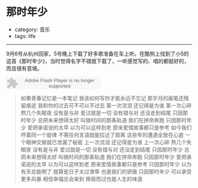 # 那时年少
- category: 音乐
- tags: life

---

9月6号从杭州回家，5号晚上下载了好多歌准备在车上听。在酷狗上找到了小5的这首《那时年少》，当时觉得名字不错就下载了，一听感觉写的、唱的都挺好的，而且很有意境。

<embed src="http://www.xiami.com/widget/0_1770365322/singlePlayer.swf" type="application/x-shockwave-flash" width="257" height="33" wmode="transparent"></embed>

>如果青春记忆是一本笔记 我该如何写你才能永远不忘记
>那岁月的画笔还残留痕迹 我和你的过去可不可以不过去
>第一次流泪 还记得是为谁 
>第一次心碎 熬几个失眠夜
>没有是与非 爱过就是一切 没有错与对 还没走到结尾
>只因那时年少 总把未来想得太好
>叫做时间的那条轨道 我们在拼命奔跑
>只因那时年少 爱把承诺说的太早
>以为可以这样到老 原来爱情故事都只是参考
>如今我们哼着同一个旋律 不需任何言语就能拉近了距离
>这些年的遭遇全放在心底 一个眼神交替就已泄漏了秘密
>上一次流泪 还记得是为谁 
>上一次心碎 熬几个失眠夜
>没有是与非 爱过就是一切 没有错与对 还没走到结尾
>只因那时年少 总把未来想得太好
>叫做时间的那条轨道 我们在拼命奔跑
>只因那时年少 爱把承诺说的太早
>以为可以这样到老 原来爱情故事都只是参考
>只因那时年少 以为有天总能明了
>就算是日子太过潦草 也是我们的骄傲
>只因那时年少 可以承受更多风暴
>相信幸福总会来到 擦肩而过也是人生的味道